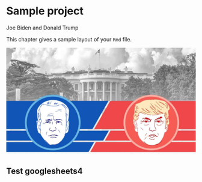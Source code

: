 # Sample project

Joe Biden and Donald Trump

This chapter gives a sample layout of your `Rmd` file. 

![Test Photo](resources/sample_project/election.jpg)

## Test googlesheets4


